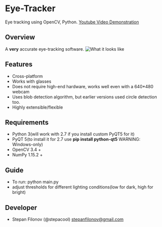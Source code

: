 # Eye-Tracker
Eye tracking using OpenCV, Python.
[Youtube Video Demonstration](https://youtu.be/zDN-wwd5cfo "Eye tracking")

## Overview
A **very** accurate eye-tracking software.
![What it looks like](https://i.imgur.com/DQRmibk.png)

## Features
- Cross-platform
- Works with glasses
- Does not require high-end hardware, works well even with a 640*480 webcam
- Uses blob detection algorithm, but earlier versions used circle detection too.
- Highly extensible/flexible

## Requirements
- Python 3(will work with 2.7 if you install custom PyQT5 for it)
- PyQT 5(to install it for 2.7 use **pip install python-qt5** WARNING: Windows-only)
- OpenCV 3.4 +
- NumPy 1.15.2 +

## Guide
- To run: python main.py
- adjust thresholds for different lighting conditions(low for dark, high for bright)

## Developer
- Stepan Filonov (@stepacool) stepanfilonov@gmail.com
